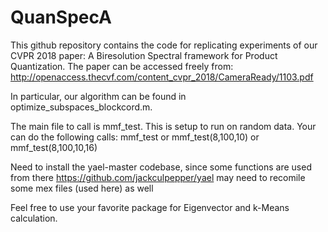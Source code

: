 # QuanSpecA
This github repository contains the code for replicating experiments of our CVPR 2018 paper: A Biresolution Spectral framework for Product Quantization. The paper can be accessed freely from: http://openaccess.thecvf.com/content_cvpr_2018/CameraReady/1103.pdf

In particular, our algorithm can be found in optimize_subspaces_blockcord.m.

The main file to call is mmf_test. This is setup to run on random data.
Your can do the following calls:
mmf_test
or
mmf_test(8,100,10)
or
mmf_test(8,100,10,16)


Need to install the yael-master codebase, since some functions are used from there
https://github.com/jackculpepper/yael
may need to recomile some mex files (used here) as well

Feel free to use your favorite package for Eigenvector and k-Means calculation.

